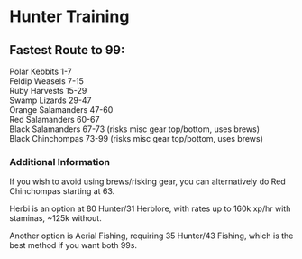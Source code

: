 # Hunter Training

## Fastest Route to 99:

Polar Kebbits 1-7  
Feldip Weasels 7-15  
Ruby Harvests 15-29  
Swamp Lizards 29-47  
Orange Salamanders 47-60  
Red Salamanders 60-67  
Black Salamanders 67-73 \(risks misc gear top/bottom, uses brews\)  
Black Chinchompas 73-99 \(risks misc gear top/bottom, uses brews\)  


### Additional Information

If you wish to avoid using brews/risking gear, you can alternatively do Red Chinchompas starting at 63.

Herbi is an option at 80 Hunter/31 Herblore, with rates up to 160k xp/hr with staminas, ~125k without.

Another option is Aerial Fishing, requiring 35 Hunter/43 Fishing, which is the best method if you want both 99s.



